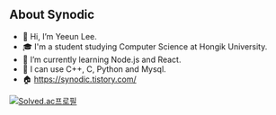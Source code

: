 ## About Synodic

- 👋 Hi, I’m Yeeun Lee.  
- 🎓 I'm a student studying Computer Science at Hongik University.   
- 🌱 I’m currently learning Node.js and React.  
- 💪 I can use C++, C, Python and Mysql.
- 🏠 https://synodic.tistory.com/


[![Solved.ac프로필](http://mazassumnida.wtf/api/v2/generate_badge?boj=akinakamori)](https://solved.ac/akinakamori)

